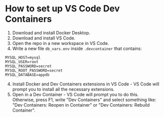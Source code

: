 # How to set up VS Code Dev Containers
1. Download and install Docker Desktop.
2. Download and install VS Code.
3. Open the repo in a new workspace in VS Code.
4. Write a new file `db_vars.env` inside `.devcontainer` that contains:
```
MYSQL_HOST=mysql
MYSQL_USER=root
MYSQL_PASSWORD=secret
MYSQL_ROOT_PASSWORD=secret
MYSQL_DATABASE=appdb
```
4. Install Docker and Dev Containers extensions in VS Code - VS Code will prompt you to install all the necessary extensions.
5. Open in a Dev Container - VS Code will prompt you to do this. Otherwise, press F1, write "Dev Containers" and select something like: "Dev Containers: Reopen in Container" or "Dev Containers: Rebuild Container".